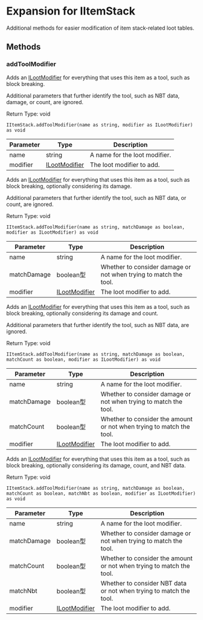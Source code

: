 # Expansion for IItemStack

Additional methods for easier modification of item stack-related loot tables.

## Methods

### addToolModifier

Adds an [ILootModifier](/vanilla/api/loot/modifiers/ILootModifier) for everything that uses this item as a tool, such as block breaking.

 Additional parameters that further identify the tool, such as NBT data, damage, or count, are ignored.

Return Type: void

```zenscript
IItemStack.addToolModifier(name as string, modifier as ILootModifier) as void
```

| Parameter | Type                                                       | Description                   |
| --------- | ---------------------------------------------------------- | ----------------------------- |
| name      | string                                                     | A name for the loot modifier. |
| modifier  | [ILootModifier](/vanilla/api/loot/modifiers/ILootModifier) | The loot modifier to add.     |


Adds an [ILootModifier](/vanilla/api/loot/modifiers/ILootModifier) for everything that uses this item as a tool, such as block breaking, optionally considering its damage.

 Additional parameters that further identify the tool, such as NBT data, or count, are ignored.

Return Type: void

```zenscript
IItemStack.addToolModifier(name as string, matchDamage as boolean, modifier as ILootModifier) as void
```

| Parameter   | Type                                                       | Description                                                      |
| ----------- | ---------------------------------------------------------- | ---------------------------------------------------------------- |
| name        | string                                                     | A name for the loot modifier.                                    |
| matchDamage | boolean型                                                   | Whether to consider damage or not when trying to match the tool. |
| modifier    | [ILootModifier](/vanilla/api/loot/modifiers/ILootModifier) | The loot modifier to add.                                        |


Adds an [ILootModifier](/vanilla/api/loot/modifiers/ILootModifier) for everything that uses this item as a tool, such as block breaking, optionally considering its damage and count.

 Additional parameters that further identify the tool, such as NBT data, are ignored.

Return Type: void

```zenscript
IItemStack.addToolModifier(name as string, matchDamage as boolean, matchCount as boolean, modifier as ILootModifier) as void
```

| Parameter   | Type                                                       | Description                                                          |
| ----------- | ---------------------------------------------------------- | -------------------------------------------------------------------- |
| name        | string                                                     | A name for the loot modifier.                                        |
| matchDamage | boolean型                                                   | Whether to consider damage or not when trying to match the tool.     |
| matchCount  | boolean型                                                   | Whether to consider the amount or not when trying to match the tool. |
| modifier    | [ILootModifier](/vanilla/api/loot/modifiers/ILootModifier) | The loot modifier to add.                                            |


Adds an [ILootModifier](/vanilla/api/loot/modifiers/ILootModifier) for everything that uses this item as a tool, such as block breaking, optionally considering its damage, count, and NBT data.

Return Type: void

```zenscript
IItemStack.addToolModifier(name as string, matchDamage as boolean, matchCount as boolean, matchNbt as boolean, modifier as ILootModifier) as void
```

| Parameter   | Type                                                       | Description                                                          |
| ----------- | ---------------------------------------------------------- | -------------------------------------------------------------------- |
| name        | string                                                     | A name for the loot modifier.                                        |
| matchDamage | boolean型                                                   | Whether to consider damage or not when trying to match the tool.     |
| matchCount  | boolean型                                                   | Whether to consider the amount or not when trying to match the tool. |
| matchNbt    | boolean型                                                   | Whether to consider NBT data or not when trying to match the tool.   |
| modifier    | [ILootModifier](/vanilla/api/loot/modifiers/ILootModifier) | The loot modifier to add.                                            |



